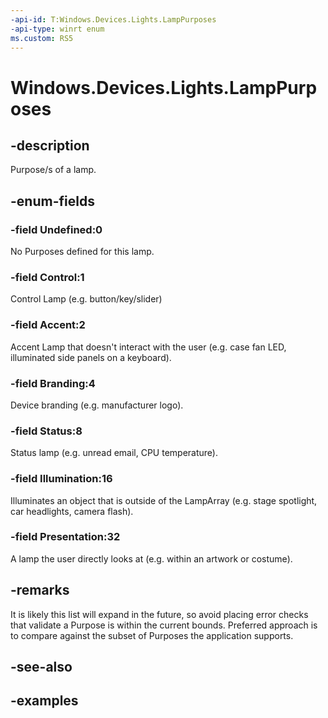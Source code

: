 ```yaml
---
-api-id: T:Windows.Devices.Lights.LampPurposes
-api-type: winrt enum
ms.custom: RS5
---
```


<!-- Enumeration syntax.
public enum LampPurposes : uint 
-->

# Windows.Devices.Lights.LampPurposes

## -description
Purpose/s of a lamp.

## -enum-fields
### -field Undefined:0
No Purposes defined for this lamp.

### -field Control:1
Control Lamp (e.g. button/key/slider)

### -field Accent:2
Accent Lamp that doesn't interact with the user (e.g. case fan LED, illuminated side panels on a keyboard).

### -field Branding:4
Device branding (e.g. manufacturer logo).

### -field Status:8
Status lamp (e.g. unread email, CPU temperature).

### -field Illumination:16
Illuminates an object that is outside of the LampArray (e.g. stage spotlight, car headlights, camera flash).

### -field Presentation:32
A lamp the user directly looks at (e.g. within an artwork or costume).

## -remarks
It is likely this list will expand in the future, so avoid placing error checks that validate a Purpose is within the current bounds.  Preferred approach is to compare against the subset of Purposes the application supports.

## -see-also

## -examples
